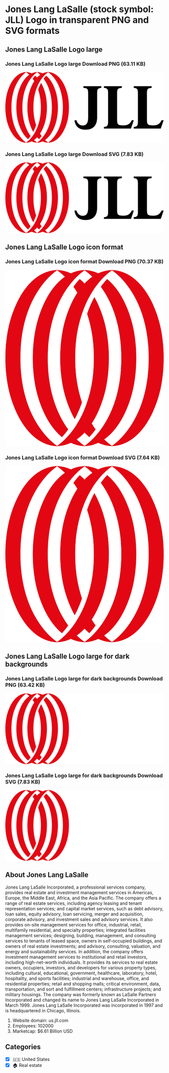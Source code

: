 # Jones Lang LaSalle (stock symbol: JLL) Logo in transparent PNG and SVG formats

## Jones Lang LaSalle Logo large

### Jones Lang LaSalle Logo large Download PNG (63.11 KB)

![Jones Lang LaSalle Logo large Download PNG (63.11 KB)](/img/orig/JLL_BIG-8a34cbbc.png)

### Jones Lang LaSalle Logo large Download SVG (7.83 KB)

![Jones Lang LaSalle Logo large Download SVG (7.83 KB)](/img/orig/JLL_BIG-377c6e38.svg)

## Jones Lang LaSalle Logo icon format

### Jones Lang LaSalle Logo icon format Download PNG (70.37 KB)

![Jones Lang LaSalle Logo icon format Download PNG (70.37 KB)](/img/orig/JLL-eee72e7e.png)

### Jones Lang LaSalle Logo icon format Download SVG (7.64 KB)

![Jones Lang LaSalle Logo icon format Download SVG (7.64 KB)](/img/orig/JLL-3ff2acf3.svg)

## Jones Lang LaSalle Logo large for dark backgrounds

### Jones Lang LaSalle Logo large for dark backgrounds Download PNG (63.42 KB)

![Jones Lang LaSalle Logo large for dark backgrounds Download PNG (63.42 KB)](/img/orig/JLL_BIG.D-06484fdf.png)

### Jones Lang LaSalle Logo large for dark backgrounds Download SVG (7.83 KB)

![Jones Lang LaSalle Logo large for dark backgrounds Download SVG (7.83 KB)](/img/orig/JLL_BIG.D-c9ca708f.svg)

## About Jones Lang LaSalle

Jones Lang LaSalle Incorporated, a professional services company, provides real estate and investment management services in Americas, Europe, the Middle East, Africa, and the Asia Pacific. The company offers a range of real estate services, including agency leasing and tenant representation services; and capital market services, such as debt advisory, loan sales, equity advisory, loan servicing, merger and acquisition, corporate advisory, and investment sales and advisory services. It also provides on-site management services for office, industrial, retail, multifamily residential, and specialty properties; integrated facilities management services; designing, building, management, and consulting services to tenants of leased space, owners in self-occupied buildings, and owners of real estate investments; and advisory, consulting, valuation, and energy and sustainability services. In addition, the company offers investment management services to institutional and retail investors, including high-net-worth individuals. It provides its services to real estate owners, occupiers, investors, and developers for various property types, including cultural, educational, government, healthcare, laboratory, hotel, hospitality, and sports facilities; industrial and warehouse, office, and residential properties; retail and shopping malls; critical environment, data, transportation, and sort and fulfillment centers; infrastructure projects; and military housings. The company was formerly known as LaSalle Partners Incorporated and changed its name to Jones Lang LaSalle Incorporated in March 1999. Jones Lang LaSalle Incorporated was incorporated in 1997 and is headquartered in Chicago, Illinois.

1. Website domain: us.jll.com
2. Employees: 102000
3. Marketcap: $6.61 Billion USD


## Categories
- [x] 🇺🇸 United States
- [x] 🏠 Real estate

